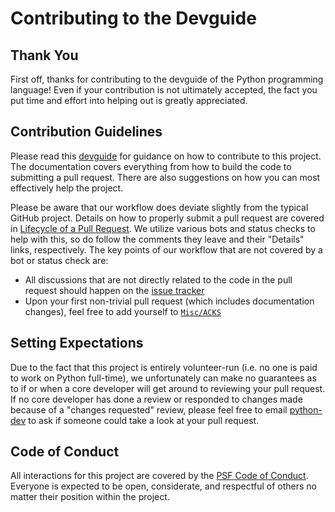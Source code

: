 # Contributing to the Devguide

## Thank You

First off, thanks for contributing to the devguide of the Python programming
language! Even if your contribution is not ultimately accepted, the fact you
put time and effort into helping out is greatly appreciated.


## Contribution Guidelines

Please read this [devguide](https://devguide.python.org/) for
guidance on how to contribute to this project. The documentation covers
everything from how to build the code to submitting a pull request. There are
also suggestions on how you can most effectively help the project.

Please be aware that our workflow does deviate slightly from the typical GitHub
project. Details on how to properly submit a pull request are covered in
[Lifecycle of a Pull Request](https://devguide.python.org/pullrequest/).
We utilize various bots and status checks to help with this, so do follow the
comments they leave and their "Details" links, respectively. The key points of
our workflow that are not covered by a bot or status check are:

- All discussions that are not directly related to the code in the pull request
  should happen on the [issue tracker](https://devguide.python.org/tracker/)
- Upon your first non-trivial pull request (which includes documentation changes),
  feel free to add yourself to [`Misc/ACKS`](https://github.com/python/cpython/blob/main/Misc/ACKS)


## Setting Expectations

Due to the fact that this project is entirely volunteer-run (i.e. no one is paid
to work on Python full-time), we unfortunately can make no guarantees as to if
or when a core developer will get around to reviewing your pull request.
If no core developer has done a review or responded to changes made because of a
"changes requested" review, please feel free to email [python-dev](https://mail.python.org/mailman3/lists/python-dev.python.org/) to ask if
someone could take a look at your pull request.


## Code of Conduct

All interactions for this project are covered by the
[PSF Code of Conduct](https://www.python.org/psf/conduct/). Everyone is
expected to be open, considerate, and respectful of others no matter their
position within the project.
